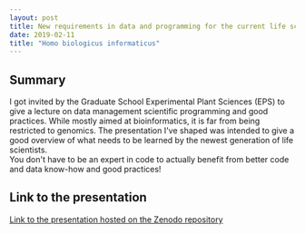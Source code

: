 ```yaml
---
layout: post
title: New requirements in data and programming for the current life scientist  
date: 2019-02-11
title: "Homo biologicus informaticus"
---
```

## Summary
I got invited by the Graduate School Experimental Plant Sciences (EPS) to give a lecture on data management scientific programming and good practices. While mostly aimed at bioinformatics, it is far from being restricted to genomics. The presentation I've shaped was intended to give a good overview of what needs to be learned by the newest generation of life scientists.  
You don't have to be an expert in code to actually benefit from better code and data know-how and good practices!

## Link to the presentation
[Link to the presentation hosted on the Zenodo repository](https://zenodo.org/record/2561849)


